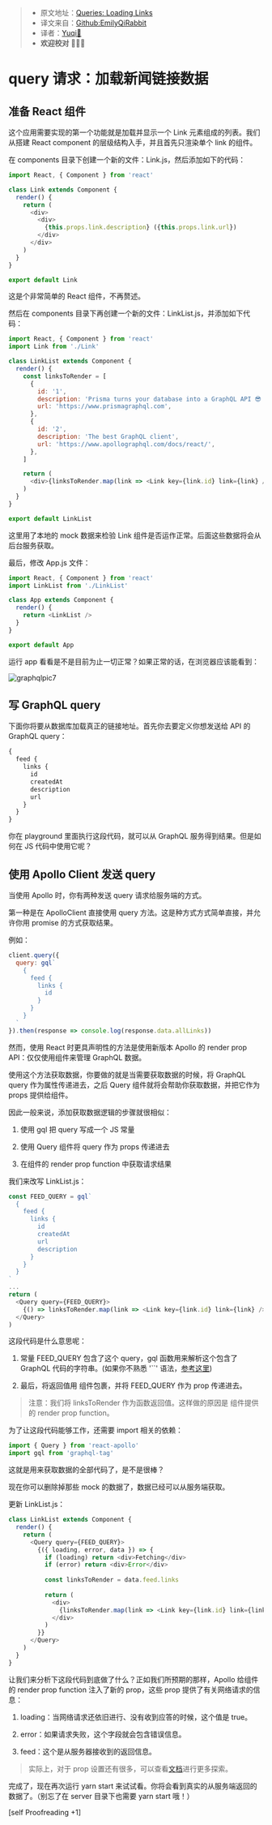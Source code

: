 > * 原文地址：[Queries: Loading Links](https://www.howtographql.com/react-apollo/2-queries-loading-links/)
> * 译文来自：[Github:EmilyQiRabbit](https://github.com/EmilyQiRabbit/GraphQLTranslation)
> * 译者：[Yuqi🌸](https://github.com/EmilyQiRabbit)
> * **欢迎校对** 🙋‍♀️🎉

# query 请求：加载新闻链接数据

## 准备 React 组件

这个应用需要实现的第一个功能就是加载并显示一个 Link 元素组成的列表。我们从搭建 React component 的层级结构入手，并且首先只渲染单个 link 的组件。

在 components 目录下创建一个新的文件：Link.js，然后添加如下的代码：

```JavaScript
import React, { Component } from 'react'

class Link extends Component {
  render() {
    return (
      <div>
        <div>
          {this.props.link.description} ({this.props.link.url})
        </div>
      </div>
    )
  }
}

export default Link
```

这是个非常简单的 React 组件，不再赘述。

然后在 components 目录下再创建一个新的文件：LinkList.js，并添加如下代码：

```js
import React, { Component } from 'react'
import Link from './Link'

class LinkList extends Component {
  render() {
    const linksToRender = [
      {
        id: '1',
        description: 'Prisma turns your database into a GraphQL API 😎 😎',
        url: 'https://www.prismagraphql.com',
      },
      {
        id: '2',
        description: 'The best GraphQL client',
        url: 'https://www.apollographql.com/docs/react/',
      },
    ]

    return (
      <div>{linksToRender.map(link => <Link key={link.id} link={link} />)}</div>
    )
  }
}

export default LinkList
```

这里用了本地的 mock 数据来检验 Link 组件是否运作正常。后面这些数据将会从后台服务获取。

最后，修改 App.js 文件：

```JavaScript
import React, { Component } from 'react'
import LinkList from './LinkList'

class App extends Component {
  render() {
    return <LinkList />
  }
}

export default App
```

运行 app 看看是不是目前为止一切正常？如果正常的话，在浏览器应该能看到：

![graphqlpic7](../imgs/graphqlpic7.png)

## 写 GraphQL query

下面你将要从数据库加载真正的链接地址。首先你去要定义你想发送给 API 的 GraphQL query：

```js
{
  feed {
    links {
      id
      createdAt
      description
      url
    }
  }
}
```

你在 playground 里面执行这段代码，就可以从 GraphQL 服务得到结果。但是如何在 JS 代码中使用它呢？

## 使用 Apollo Client 发送 query

当使用 Apollo 时，你有两种发送 query 请求给服务端的方式。

第一种是在 ApolloClient 直接使用 query 方法。这是种方式方式简单直接，并允许你用 promise 的方式获取结果。

例如：

```js
client.query({
  query: gql`
    {
      feed {
        links {
          id
        }
      }
    }
  `
}).then(response => console.log(response.data.allLinks))
```

然而，使用 React 时更具声明性的方法是使用新版本 Apollo 的 render prop API：仅仅使用组件来管理 GraphQL 数据。

使用这个方法获取数据，你要做的就是当需要获取数据的时候，将 GraphQL query 作为属性传递进去，之后 Query 组件就将会帮助你获取数据，并把它作为 props 提供给组件。

因此一般来说，添加获取数据逻辑的步骤就很相似：

1. 使用 gql 把 query 写成一个 JS 常量

2. 使用 Query 组件将 query 作为 props 传递进去

3. 在组件的 render prop function 中获取请求结果

我们来改写 LinkList.js：

```js
const FEED_QUERY = gql`
  {
    feed {
      links {
        id
        createdAt
        url
        description
      }
    }
  }
`
...
return (
  <Query query={FEED_QUERY}>
    {() => linksToRender.map(link => <Link key={link.id} link={link} />)}
  </Query>
)
```

这段代码是什么意思呢：

1. 常量 FEED_QUERY 包含了这个 query，gql 函数用来解析这个包含了 GraphQL 代码的字符串。(如果你不熟悉 '``' 语法，[参考这里](https://wesbos.com/tagged-template-literals/))

2. 最后，将返回值用 <Query /> 组件包裹，并将 FEED_QUERY 作为 prop 传递进去。

> 注意：我们将 linksToRender 作为函数返回值。这样做的原因是 <Query /> 组件提供的 render prop function。

为了让这段代码能够工作，还需要 import 相关的依赖：

```JavaScript
import { Query } from 'react-apollo'
import gql from 'graphql-tag'
```

这就是用来获取数据的全部代码了，是不是很棒？

现在你可以删除掉那些 mock 的数据了，数据已经可以从服务端获取。

更新 LinkList.js：

```JavaScript
class LinkList extends Component {
  render() {
    return (
      <Query query={FEED_QUERY}>
        {({ loading, error, data }) => {
          if (loading) return <div>Fetching</div>
          if (error) return <div>Error</div>
    
          const linksToRender = data.feed.links
    
          return (
            <div>
              {linksToRender.map(link => <Link key={link.id} link={link} />)}
            </div>
          )
        }}
      </Query>
    )
  }
}
```

让我们来分析下这段代码到底做了什么？正如我们所预期的那样，Apollo 给组件的 render prop function 注入了新的 prop，这些 prop 提供了有关网络请求的信息：

1. loading：当网络请求还依旧进行、没有收到应答的时候，这个值是 true。

2. error：如果请求失败，这个字段就会包含错误信息。

3. feed：这个是从服务器接收到的返回信息。

> 实际上，对于 prop 设置还有很多，可以查看[文档](https://www.apollographql.com/docs/react/essentials/queries.html#graphql-query-data)进行更多探索。

完成了，现在再次运行 yarn start 来试试看。你将会看到真实的从服务端返回的数据了。（别忘了在 server 目录下也需要 yarn start 哦！）

[self Proofreading +1]